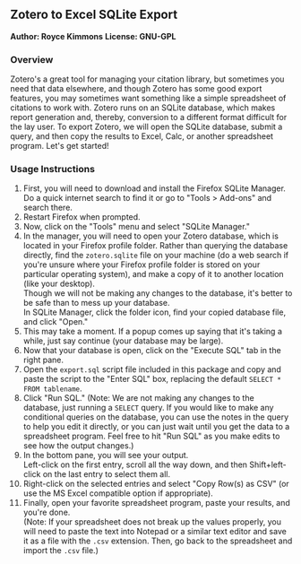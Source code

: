 ## Zotero to Excel SQLite Export
**Author: Royce Kimmons**
**License: GNU-GPL**


### Overview
Zotero's a great tool for managing your citation library, but sometimes you need
that data elsewhere, and though Zotero has some good export features, you may
sometimes want something like a simple spreadsheet of citations to work with.
Zotero runs on an SQLite database, which makes report generation and, thereby,
conversion to a different format difficult for the lay user. 
To export Zotero, we will open the SQLite database, submit a query, and then copy the results to Excel, Calc, or another spreadsheet program.
Let's get started!

### Usage Instructions
1. First, you will need to download and install the Firefox SQLite Manager. 
Do a quick internet search to find it or go to "Tools > Add-ons" and search there.
2. Restart Firefox when prompted.
3. Now, click on the "Tools" menu and select "SQLite Manager."
4. In the manager, you will need to open your Zotero database, which is located in your Firefox profile folder.
Rather than querying the database directly, find the `zotero.sqlite` file on your machine (do a web search if you're unsure where your Firefox profile folder is stored on your particular operating system), and make a copy of it to another location (like your desktop).  
Though we will not be making any changes to the database, it's better to be safe than to mess up your database.  
In SQLite Manager, click the folder icon, find your copied database file, and click "Open."
5. This may take a moment.
If a popup comes up saying that it's taking a while, just say continue (your database may be large).
6. Now that your database is open, click on the "Execute SQL" tab in the right pane.
7. Open the `export.sql` script file included in this package and copy and paste the script to the "Enter SQL" box, replacing the default `SELECT * FROM tablename`.
8. Click "Run SQL." 
(Note: We are not making any changes to the database, just running a `SELECT` query. 
If you would like to make any conditional queries on the database, you can use the notes in the query to help you edit it directly, or you can just wait until you get the data to a spreadsheet program. 
Feel free to hit "Run SQL" as you make edits to see how the output changes.)
9. In the bottom pane, you will see your output.  
Left-click on the first entry, scroll all the way down, and then Shift+left-click on the last entry to select them all.
10. Right-click on the selected entries and select "Copy Row(s) as CSV" (or use the MS Excel compatible option if appropriate).
11. Finally, open your favorite spreadsheet program, paste your results, and you're done.  
(Note: If your spreadsheet does not break up the values properly, you will need to paste the text into Notepad or a similar text editor and save it as a file with the `.csv` extension.  Then, go back to the spreadsheet and import the `.csv` file.)
